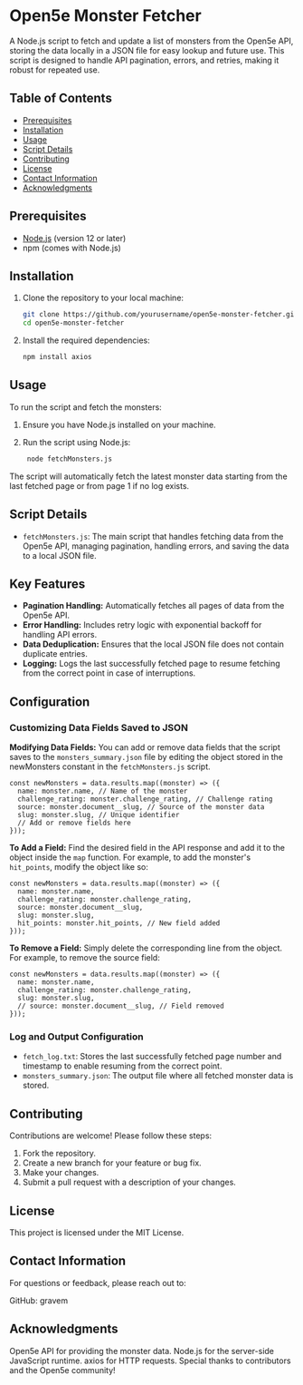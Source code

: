 # Open5e Monster Fetcher

A Node.js script to fetch and update a list of monsters from the Open5e API, storing the data locally in a JSON file for easy lookup and future use. This script is designed to handle API pagination, errors, and retries, making it robust for repeated use.

## Table of Contents

- [Prerequisites](#prerequisites)
- [Installation](#installation)
- [Usage](#usage)
- [Script Details](#script-details)
- [Contributing](#contributing)
- [License](#license)
- [Contact Information](#contact-information)
- [Acknowledgments](#acknowledgments)

## Prerequisites

- [Node.js](https://nodejs.org/) (version 12 or later)
- npm (comes with Node.js)

## Installation

1. Clone the repository to your local machine:

   ```bash
   git clone https://github.com/yourusername/open5e-monster-fetcher.git
   cd open5e-monster-fetcher
   ```

2. Install the required dependencies:

   ```bash
   npm install axios
   ```

## Usage

To run the script and fetch the monsters:

1. Ensure you have Node.js installed on your machine.
2. Run the script using Node.js:

   ```bash
    node fetchMonsters.js
   ```

The script will automatically fetch the latest monster data starting from the last fetched page or from page 1 if no log exists.

## Script Details

- `fetchMonsters.js`: The main script that handles fetching data from the Open5e API, managing pagination, handling errors, and saving the data to a local JSON file.

## Key Features

- **Pagination Handling:** Automatically fetches all pages of data from the Open5e API.
- **Error Handling:** Includes retry logic with exponential backoff for handling API errors.
- **Data Deduplication:** Ensures that the local JSON file does not contain duplicate entries.
- **Logging:** Logs the last successfully fetched page to resume fetching from the correct point in case of interruptions.

## Configuration

### Customizing Data Fields Saved to JSON

**Modifying Data Fields:** You can add or remove data fields that the script saves to the `monsters_summary.json` file by editing the object stored in the newMonsters constant in the `fetchMonsters.js` script.

```JS
const newMonsters = data.results.map((monster) => ({
  name: monster.name, // Name of the monster
  challenge_rating: monster.challenge_rating, // Challenge rating
  source: monster.document__slug, // Source of the monster data
  slug: monster.slug, // Unique identifier
  // Add or remove fields here
}));
```

**To Add a Field:** Find the desired field in the API response and add it to the object inside the `map` function. For example, to add the monster's `hit_points`, modify the object like so:

```JS
const newMonsters = data.results.map((monster) => ({
  name: monster.name,
  challenge_rating: monster.challenge_rating,
  source: monster.document__slug,
  slug: monster.slug,
  hit_points: monster.hit_points, // New field added
}));
```

**To Remove a Field:** Simply delete the corresponding line from the object. For example, to remove the source field:

```JS
const newMonsters = data.results.map((monster) => ({
  name: monster.name,
  challenge_rating: monster.challenge_rating,
  slug: monster.slug,
  // source: monster.document__slug, // Field removed
}));
```

### Log and Output Configuration

- `fetch_log.txt`: Stores the last successfully fetched page number and timestamp to enable resuming from the correct point.
- `monsters_summary.json`: The output file where all fetched monster data is stored.

## Contributing

Contributions are welcome! Please follow these steps:

1. Fork the repository.
2. Create a new branch for your feature or bug fix.
3. Make your changes.
4. Submit a pull request with a description of your changes.

## License

This project is licensed under the MIT License.

## Contact Information

For questions or feedback, please reach out to:

GitHub: gravem

## Acknowledgments

Open5e API for providing the monster data.
Node.js for the server-side JavaScript runtime.
axios for HTTP requests.
Special thanks to contributors and the Open5e community!
